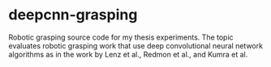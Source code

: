 # deepcnn-grasping
Robotic grasping source code for my thesis experiments. The topic evaluates robotic grasping work that use deep convolutional neural network algorithms as in the work by Lenz et al., Redmon et al., and Kumra et al.
